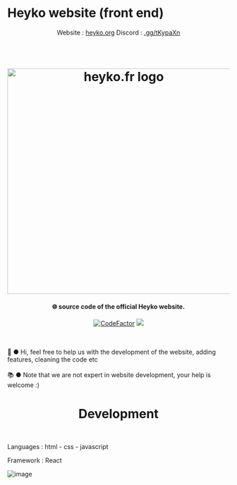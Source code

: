 # Heyko website (front end)

<p align="center">
Website : <a href="https://heyko.org/">heyko.org</a> Discord : <a href="https://discord.gg/tKypaXn">.gg/tKypaXn</a>
</p>

<h1 align="center">
  <br>
  <img src="https://heyko.org/img/heyko.png" alt="heyko.fr logo" width="512">
  <br>
</h1>

<h4 align="center">🌐 source code of the official Heyko website.</h4>

<p align="center">
<a href="https://www.codefactor.io/repository/github/heyko-studio/heyko.org"><img src="https://www.codefactor.io/repository/github/heyko-studio/heyko.fr/badge?s=f070eb6465e93f3e8f483111883e8538c66d3bc8" alt="CodeFactor" /></a>
    <a href="https://discord.gg/4Qk5kBT9UX" alt="discord">
        <img src="https://img.shields.io/discord/655099662424080384?label=chat&logo=discord"/>
    </a>
</p>
  <br><br>
  💖 ● Hi, feel free to help us with the development of the website, adding features, cleaning the code etc
  <br><br>
📚 ● Note that we are not expert in website development, your help is welcome :)

<h1 align="center">
Development
</h1>
<br>

Languages : html - css - javascript

Framework : React

![image](https://user-images.githubusercontent.com/60229704/171698139-a1e69d0d-c371-439a-8efc-a8b45fe67056.png)

